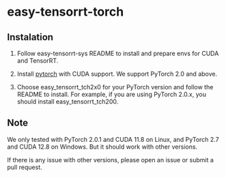 # easy-tensorrt-torch

## Instalation

1. Follow easy-tensorrt-sys README to install and prepare envs for CUDA and TensorRT.

2. Install [pytorch](https://pytorch.org/get-started/locally) with CUDA support. We support PyTorch 2.0 and above.

3. Choose easy_tensorrt_tch2x0 for your PyTorch version and follow the README to install. For example, if you are using PyTorch 2.0.x, you should install easy_tensorrt_tch200.

## Note

We only tested with PyTorch 2.0.1 and CUDA 11.8 on Linux, and PyTorch 2.7 and CUDA 12.8 on Windows. But it should work with other versions.

If there is any issue with other versions, please open an issue or submit a pull request.